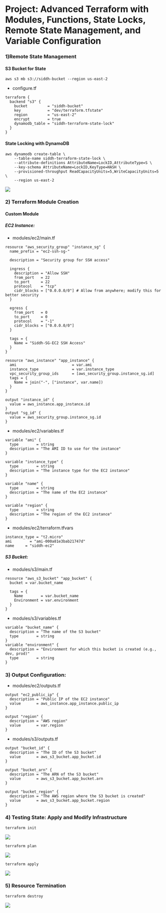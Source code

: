 # Project: Advanced Terraform with Modules, Functions, State Locks, Remote State Management, and Variable Configuration

### 1)Remote State Management
#### S3 Bucket for State
```
aws s3 mb s3://siddh-bucket --region us-east-2
```
- configure.tf
```
terraform {
  backend "s3" {
    bucket         = "siddh-bucket"
    key            = "dev/terraform.tfstate"
    region         = "us-east-2"
    encrypt        = true
    dynamodb_table = "siddh-terraform-state-lock"
  }
}
```
#### State Locking with DynamoDB
```
aws dynamodb create-table \
    --table-name siddh-terraform-state-lock \
    --attribute-definitions AttributeName=LockID,AttributeType=S \
    --key-schema AttributeName=LockID,KeyType=HASH \
    --provisioned-throughput ReadCapacityUnits=5,WriteCapacityUnits=5 \
    --region us-east-2
```
![](images/1.png)
### 2) Terraform Module Creation
#### Custom Module
##### EC2 Instance:
- modules/ec2/main.tf
```
resource "aws_security_group" "instance_sg" {
  name_prefix = "ec2-ssh-sg-"
  
  description = "Security group for SSH access"

  ingress {
    description = "Allow SSH"
    from_port   = 22
    to_port     = 22
    protocol    = "tcp"
    cidr_blocks = ["0.0.0.0/0"] # Allow from anywhere; modify this for better security
  }

  egress {
    from_port   = 0
    to_port     = 0
    protocol    = "-1"
    cidr_blocks = ["0.0.0.0/0"]
  }
  
  tags = {
    Name = "Siddh-SG-EC2 SSH Access"
  }
}

resource "aws_instance" "app_instance" {
  ami                         = var.ami
  instance_type               = var.instance_type
  vpc_security_group_ids      = [aws_security_group.instance_sg.id]
  tags = {
    Name = join("-", ["instance", var.name])
  }
}

output "instance_id" {
  value = aws_instance.app_instance.id
}
output "sg_id" {
  value = aws_security_group.instance_sg.id
}
```
- modules/ec2/variables.tf
```
variable "ami" {
  type        = string
  description = "The AMI ID to use for the instance"
}

variable "instance_type" {
  type        = string
  description = "The instance type for the EC2 instance"
}

variable "name" {
  type        = string
  description = "The name of the EC2 instance"
}

variable "region" {
  type        = string
  description = "The region of the EC2 instance"
}
```
- modules/ec2/terraform.tfvars
```
instance_type = "t2.micro"
ami        = "ami-000a81e3bab21747d"
name     = "siddh-ec2"
```
##### S3 Bucket:
- modules/s3/main.tf
```
resource "aws_s3_bucket" "app_bucket" {
  bucket = var.bucket_name

  tags = {
    Name        = var.bucket_name
    Environment = var.environment
  }
}
```
- modules/s3/variables.tf
```
variable "bucket_name" {
  description = "The name of the S3 bucket"
  type        = string
}
variable "environment" {
  description = "Environment for which this bucket is created (e.g., dev, prod)"
  type        = string
}
```

### 3) Output Configuration:
- modules/ec2/outputs.tf
```
output "ec2_public_ip" {
  description = "Public IP of the EC2 instance"
  value       = aws_instance.app_instance.public_ip
}

output "region" {
  description = "AWS region"
  value       = var.region
}
```
- modules/s3/outputs.tf
```
output "bucket_id" {
  description = "The ID of the S3 bucket"
  value       = aws_s3_bucket.app_bucket.id
}

output "bucket_arn" {
  description = "The ARN of the S3 bucket"
  value       = aws_s3_bucket.app_bucket.arn
}

output "bucket_region" {
  description = "The AWS region where the S3 bucket is created"
  value       = aws_s3_bucket.app_bucket.region
}
```
### 4) Testing State: Apply and Modify Infrastructure
```
terraform init
```
![](images/2.png)

```
terraform plan
```
![](images/3.png)

```
terraform apply
```
![](images/4.png)
### 5) Resource Termination
```
terraform destroy
```
![](images/5.png)
